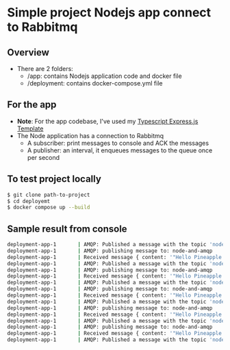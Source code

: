 # Simple project Nodejs app connect to Rabbitmq

## Overview

- There are 2 folders:
  - /app: contains Nodejs application code and docker file
  - /deployment: contains docker-compose.yml file

## For the app

- **Note**: For the app codebase, I've used my [Typescript Express.js Template](https://github.com/tuanlc/typescript-expressjs-template)
- The Node application has a connection to Rabbitmq
  - A subscriber: print messages to console and ACK the messages
  - A publisher: an interval, it enqueues messages to the queue once per second

## To test project locally

```bash
$ git clone path-to-project
$ cd deployemt
$ docker compose up --build
```

## Sample result from console
```bash
deployment-app-1       | AMQP: Published a message with the topic 'node-and-amqp' and data: Hello Pineapple 6
deployment-app-1       | AMQP: publishing message to: node-and-amqp
deployment-app-1       | Received message { content: '"Hello Pineapple 7"' }
deployment-app-1       | AMQP: Published a message with the topic 'node-and-amqp' and data: Hello Pineapple 7
deployment-app-1       | AMQP: publishing message to: node-and-amqp
deployment-app-1       | Received message { content: '"Hello Pineapple 8"' }
deployment-app-1       | AMQP: Published a message with the topic 'node-and-amqp' and data: Hello Pineapple 8
deployment-app-1       | AMQP: publishing message to: node-and-amqp
deployment-app-1       | Received message { content: '"Hello Pineapple 9"' }
deployment-app-1       | AMQP: Published a message with the topic 'node-and-amqp' and data: Hello Pineapple 9
deployment-app-1       | AMQP: publishing message to: node-and-amqp
deployment-app-1       | Received message { content: '"Hello Pineapple 10"' }
deployment-app-1       | AMQP: Published a message with the topic 'node-and-amqp' and data: Hello Pineapple 10
deployment-app-1       | AMQP: publishing message to: node-and-amqp
deployment-app-1       | Received message { content: '"Hello Pineapple 11"' }
deployment-app-1       | AMQP: Published a message with the topic 'node-and-amqp' and data: Hello Pineapple 11
```
